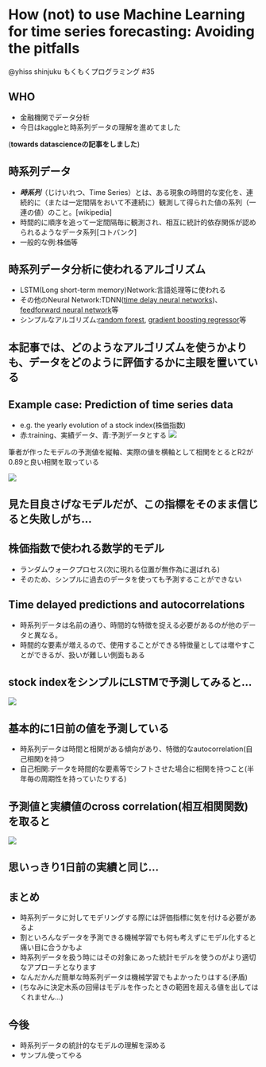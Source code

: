 # How (not) to use Machine Learning for time series forecasting: Avoiding the pitfalls
@yhiss
shinjuku もくもくプログラミング #35


## WHO
- 金融機関でデータ分析
- 今日はkaggleと時系列データの理解を進めてました

(**towards datascienceの記事をしました**)


## 時系列データ
- ***時系列***（じけいれつ、Time Series）とは、ある現象の時間的な変化を、連続的に（または一定間隔をおいて不連続に）観測して得られた値の系列（一連の値）のこと。[wikipedia]
- 時間的に順序を追って一定間隔毎に観測され、相互に統計的依存関係が認められるようなデータ系列[コトバンク]
- 一般的な例:株価等


## 時系列データ分析に使われるアルゴリズム
- LSTM(Long short-term memory)Network:言語処理等に使われる
- その他のNeural Network:TDNN([time delay neural networks](https://en.wikipedia.org/wiki/Time_delay_neural_network))、[feedforward neural network](https://en.wikipedia.org/wiki/Feedforward_neural_network)等
- シンプルなアルゴリズム:[random forest](https://en.wikipedia.org/wiki/Random_forest), [gradient boosting regressor](https://en.wikipedia.org/wiki/Gradient_boosting)等
## **本記事では、どのようなアルゴリズムを使うかよりも、データをどのように評価するかに主眼を置いている**


## **Example case: Prediction of time series data**
- e.g. the yearly evolution of a stock index(株価指数)
- 赤:training、実績データ、青:予測データとする
![](https://d2mxuefqeaa7sj.cloudfront.net/s_4E76E00D82738D7B0FD9B4553C04A87836AAE0C221F0BE5783D8D5F246EBDB84_1550300890927_1.png)


筆者が作ったモデルの予測値を縦軸、実際の値を横軸として相関をとるとR2が0.89と良い相関を取っている

![](https://d2mxuefqeaa7sj.cloudfront.net/s_4E76E00D82738D7B0FD9B4553C04A87836AAE0C221F0BE5783D8D5F246EBDB84_1550302005393_2.png)

## 見た目良さげなモデルだが、この指標をそのまま信じると失敗しがち…
## 株価指数で使われる数学的モデル
- ランダムウォークプロセス(次に現れる位置が無作為に選ばれる)
- そのため、シンプルに過去のデータを使っても予測することができない
## **Time delayed predictions and autocorrelations**
- 時系列データは名前の通り、時間的な特徴を捉える必要があるのが他のデータと異なる。
- 時間的な要素が増えるので、使用することができる特徴量としては増やすことができるが、扱いが難しい側面もある
## stock indexをシンプルにLSTMで予測してみると…
![](https://d2mxuefqeaa7sj.cloudfront.net/s_4E76E00D82738D7B0FD9B4553C04A87836AAE0C221F0BE5783D8D5F246EBDB84_1550303097842_3.png)

## 基本的に1日前の値を予測している
- 時系列データは時間と相関がある傾向があり、特徴的なautocorrelation(自己相関)を持つ
- 自己相関:データを時間的な要素等でシフトさせた場合に相関を持つこと(半年毎の周期性を持っていたりする)
## 予測値と実績値のcross correlation(相互相関関数)を取ると
![](https://d2mxuefqeaa7sj.cloudfront.net/s_4E76E00D82738D7B0FD9B4553C04A87836AAE0C221F0BE5783D8D5F246EBDB84_1550303713866_4.png)

## 思いっきり1日前の実績と同じ…
## まとめ
- 時系列データに対してモデリングする際には評価指標に気を付ける必要があるよ
- 割といろんなデータを予測できる機械学習でも何も考えずにモデル化すると痛い目に合うかもよ
- 時系列データを扱う時にはその対象にあった統計モデルを使うのがより適切なアプローチとなります
- なんだかんだ簡単な時系列データは機械学習でもよかったりはする(矛盾)
- (ちなみに決定木系の回帰はモデルを作ったときの範囲を超える値を出してはくれません…)
## 今後
- 時系列データの統計的なモデルの理解を深める
- サンプル使ってやる


